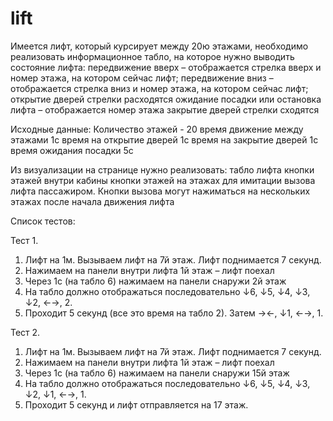 # lift

Имеется лифт, который курсирует между 20ю этажами, необходимо реализовать информационное табло, на которое нужно выводить состояние лифта:
передвижение вверх – отображается стрелка вверх и номер этажа, на котором сейчас лифт;
передвижение вниз – отображается стрелка вниз и номер этажа, на котором сейчас лифт;
открытие дверей стрелки расходятся
ожидание посадки или остановка лифта – отображается номер этажа
закрытие дверей стрелки сходятся

Исходные данные:
Количество этажей - 20
время движение между этажами 1с
время на открытие дверей 1с
время на закрытие дверей 1с
время ожидания посадки 5с

Из визуализации на странице нужно реализовать:
табло лифта
кнопки этажей внутри кабины
кнопки этажей на этажах для имитации вызова лифта пассажиром. Кнопки вызова могут нажиматься на нескольких этажах после начала движения лифта

Список тестов:

Тест 1.
1.	Лифт на 1м. Вызываем лифт на 7й этаж. Лифт поднимается 7 секунд.
2.	Нажимаем на панели внутри лифта 1й этаж – лифт поехал
3.	Через 1с (на табло 6) нажимаем на панели снаружи 2й этаж
4.	На табло должно отображаться последовательно ↓6, ↓5, ↓4, ↓3, ↓2, ←→, 2.
5.	Проходит 5 секунд (все это время на табло 2). Затем →←, ↓1, ←→, 1.

Тест 2. 
1.	Лифт на 1м. Вызываем лифт на 7й этаж. Лифт поднимается 7 секунд.
2.	Нажимаем на панели внутри лифта 1й этаж – лифт поехал
3.	Через 1с (на табло 6) нажимаем на панели снаружи 15й этаж
4.	На табло должно отображаться последовательно ↓6, ↓5, ↓4, ↓3, ↓2, ↓1, ←→, 1.
5.	Проходит 5 секунд и лифт отправляется на 17 этаж.
